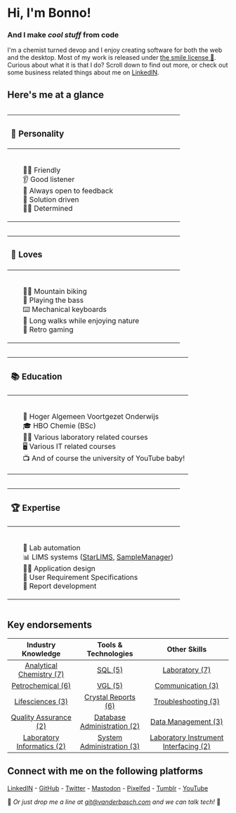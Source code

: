 # Hi, I'm Bonno!

### And I make *cool stuff* from code

I'm a chemist turned devop and I enjoy creating software for both the web and the desktop. Most of my work is released under [the smile license 🙂](#). Curious about what it is that I do? Scroll down to find out more, or check out some business related things about me on [LinkedIN][1].

## Here's me at a glance
</div>
<table align="left">
<thead align="left">
<tr>
<th><h3>🧠 Personality</h3></th>
</tr>
</thead>
<tbody>
<tr>
<td>
<ul>
<li type="none"><img width="350"></img></li>
<li type="none">🙌🏻 Friendly</li>
<li type="none">👂 Good listener</li>
<li type="none">📝 Always open to feedback</li>
<li type="none">🎯 Solution driven</li>
<li type="none">💪🏻 Determined</li>
</ul>
</td>
</tr>
</tbody>
</table>

<table align="left">
<thead align="left">
<tr>
<th><h3>🧡 Loves</h3></th>
</tr>
</thead>
<tbody>
<tr>
<td>
<ul>
<li type="none"><img width="350"></img></li>
<li type="none">🚵‍♂️ Mountain biking</li>
<li type="none">🎸 Playing the bass</li>
<li type="none">⌨️ Mechanical keyboards</li>
<li type="none">🍂 Long walks while enjoying nature</li>
<li type="none">👾 Retro gaming</li>
</ul>
</td>
</tr>
</tbody>
</table>

<table align="left">
<thead align="left">
<tr>
<th><h3>📚 Education</h3></th>
</tr>
</thead>
<tbody>
<tr>
<td>
<ul>
<li type="none"><img width="350"></img></li>
<li type="none">🎒 Hoger Algemeen Voortgezet Onderwijs</li>
<li type="none">🎓 HBO Chemie (BSc)</li>
<li type="none">🧑‍🔬 Various laboratory related courses</li>
<li type="none">🖥️ Various IT related courses</li>
<li type="none">📺 And of course the university of YouTube baby!</li>
</ul>
</td>
</tr>
</tbody>
</table>

<table align="left">
<thead align="left">
<tr>
<th><h3>🏆 Expertise</h3></th>
</tr>
</thead>
<tbody>
<tr>
<td>
<ul>
<li type="none"><img width="350"></img></li>
<li type="none">🧪 Lab automation</li>
<li type="none">📊 LIMS systems (<a href="https://www.starlims.com" target ="_blank">StarLIMS</a>, <a href="https://www.thermofisher.com/order/catalog/product/INF-11000" target ="_blank">SampleManager</a>)</li>
<li type="none">🧑‍🎨 Application design</li>
<li type="none">🤔 User Requirement Specifications</li>
<li type="none">📑 Report development</li>
</ul>
</td>
</tr>
</tbody>
</table>
<img width="700"></img>

## Key endorsements

| Industry Knowledge | Tools & Technologies | Other Skills |
| :----------------: | :------------------: | :----------: |
| [Analytical Chemistry (7)][1] | [SQL (5)][1] | [Laboratory (7)][1] |
| [Petrochemical (6)][1] | [VGL (5)][1] | [Communication (3)][1] |
| [Lifesciences (3)][1] | [Crystal Reports (6)][1] | [Troubleshooting (3)][1] |
| [Quality Assurance (2)][1] | [Database Administration (2)][1] | [Data Management (3)][1] |
| [Laboratory Informatics (2)][1] | [System Administration (3)][1] | [Laboratory Instrument Interfacing (2)][1] |

## Connect with me on the following platforms

[LinkedIN][1] - [GitHub][2] - [Twitter][3] - [Mastodon][7] - [Pixelfed][6] - [Tumblr][4] - [YouTube][5]

📩 *Or just drop me a line at git@vanderbasch.com and we can talk tech!* 📨

[1]: https://nl.linkedin.com/in/bvdbasch
[2]: https://github.com/bvdbasch
[3]: https://twitter.com/DerBonster
[4]: https://bvdbasch.tumblr.com
[5]: https://www.youtube.com/user/strifetalk
[6]: https://pixelfed.social/bvdbasch
[7]: https://mastodon.technology/@bvdbasch
